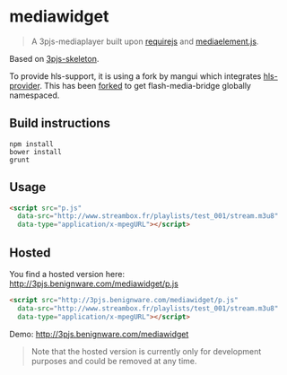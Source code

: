 mediawidget
=============

> A 3pjs-mediaplayer built upon [requirejs](http://requirejs.org) and [mediaelement.js](http://mediaelementjs.com/).

Based on [3pjs-skeleton](http://github.com/rexblack/3pjs-skeleton).

To provide hls-support, it is using a fork by mangui which integrates [hls-provider](https://github.com/mangui/HLSprovider).
This has been [forked](http://github.com/rexblack/mediaelement) to get flash-media-bridge globally namespaced. 


Build instructions
------------------

```cli
npm install
bower install
grunt
```

Usage
-----

```html
<script src="p.js" 
  data-src="http://www.streambox.fr/playlists/test_001/stream.m3u8" 
  data-type="application/x-mpegURL"></script>
```

Hosted
------

You find a hosted version here: http://3pjs.benignware.com/mediawidget/p.js
```html
<script src="http://3pjs.benignware.com/mediawidget/p.js" 
  data-src="http://www.streambox.fr/playlists/test_001/stream.m3u8" 
  data-type="application/x-mpegURL"></script>
```
Demo: http://3pjs.benignware.com/mediawidget

> Note that the hosted version is currently only for development purposes and could be removed at any time. 

